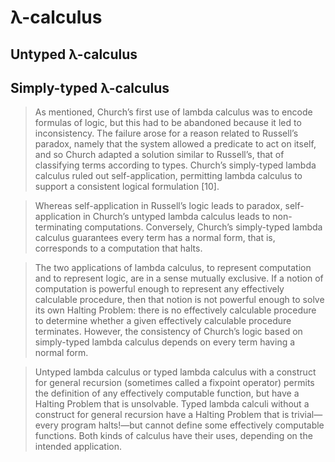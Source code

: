 # λ-calculus

## Untyped λ-calculus

## Simply-typed λ-calculus


> As mentioned, Church’s first use of lambda calculus was to encode formulas of logic, but this had to be abandoned because it led to inconsistency. The failure arose for a reason related to Russell’s paradox, namely that the system allowed a predicate to act on itself, and so Church adapted a solution similar to Russell’s, that of classifying terms according to types. Church’s simply-typed lambda calculus ruled out self-application, permitting lambda calculus to support a consistent logical formulation [10].

> Whereas self-application in Russell’s logic leads to paradox, self-application in Church’s untyped lambda calculus leads to non-terminating computations. Conversely, Church’s simply-typed lambda calculus guarantees every term has a normal form, that is, corresponds to a computation that halts.

> The two applications of lambda calculus, to represent computation and to represent logic, are in a sense mutually exclusive. If a notion of computation is powerful enough to represent any effectively calculable procedure, then that notion is not powerful enough to solve its own Halting Problem: there is no effectively calculable procedure to determine whether a given effectively calculable procedure terminates. However, the consistency of Church’s logic based on simply-typed lambda calculus depends on every term having a normal form.

> Untyped lambda calculus or typed lambda calculus with a construct for general recursion (sometimes called a fixpoint operator) permits the definition of any effectively computable function, but have a Halting Problem that is unsolvable. Typed lambda calculi without a construct for general recursion have a Halting Problem that is trivial—every program halts!—but cannot define some effectively computable functions. Both kinds of calculus have their uses, depending on the intended application.
